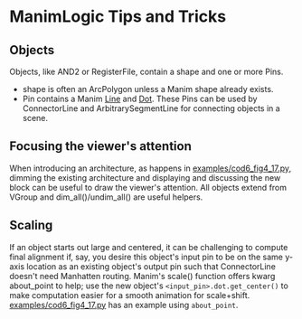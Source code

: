 # ManimLogic Tips and Tricks

## Objects

Objects, like AND2 or RegisterFile, contain a shape and one or more Pins.

- shape is often an ArcPolygon unless a Manim shape already exists.
- Pin contains a Manim [Line](https://docs.manim.community/en/stable/reference/manim.mobject.geometry.line.Line.html) and [Dot](https://docs.manim.community/en/stable/reference/manim.mobject.geometry.arc.Dot.html). These Pins can be used by ConnectorLine and ArbitrarySegmentLine for connecting objects in a scene.

## Focusing the viewer's attention

When introducing an architecture, as happens in [examples/cod6_fig4_17.py](examples/cod6_fig4_17.py), dimming the existing architecture and displaying and discussing the new block can be useful to draw the viewer's attention. All objects extend from VGroup and dim_all()/undim_all() are useful helpers.

## Scaling

If an object starts out large and centered, it can be challenging to compute final alignment if, say, you desire this object's input pin to be on the same y-axis location as an existing object's output pin such that ConnectorLine doesn't need Manhatten routing. Manim's scale() function offers kwarg about_point to help; use the new object's `<input_pin>.dot.get_center()` to make computation easier for a smooth animation for scale+shift. [examples/cod6_fig4_17.py](examples/cod6_fig4_17.py) has an example using `about_point`.